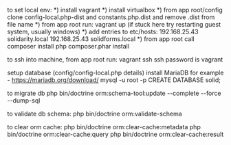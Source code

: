 to set local env:
*) install vagrant
*) install virtualbox
*) from app root/config
clone config-local.php-dist and constants.php.dist and remove .dist from file name
*) from app root run: vagrant up (if stuck here try restarting guest system, usually windows)
*) add entries to etc/hosts:
192.168.25.43	solidarity.local
192.168.25.43	solidforms.local
*) from app root call
composer install
php composer.phar install

to ssh into machine, from app root run: vagrant ssh
ssh password is vagrant

setup database (config/config-local.php details)
install MariaDB for example - https://mariadb.org/download/
mysql -u root -p
CREATE DATABASE solid;

to migrate db
php bin/doctrine orm:schema-tool:update --complete --force --dump-sql

to validate db schema:
php bin/doctrine orm:validate-schema

to clear orm cache:
php bin/doctrine orm:clear-cache:metadata
php bin/doctrine orm:clear-cache:query
php bin/doctrine orm:clear-cache:result
